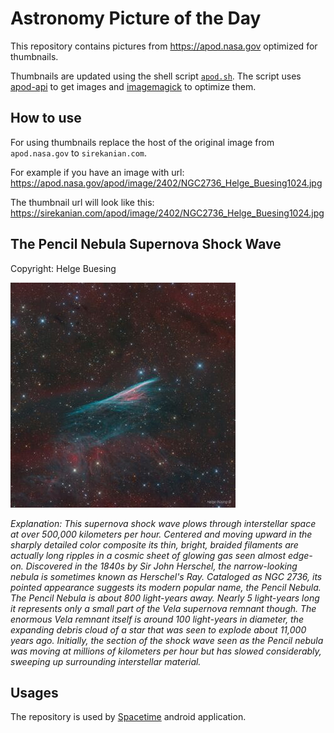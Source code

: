 # Astronomy Picture of the Day

This repository contains pictures from https://apod.nasa.gov optimized for thumbnails.

Thumbnails are updated using the shell script [`apod.sh`](apod.sh). The script
uses [apod-api](https://github.com/nasa/apod-api) to get images and [imagemagick](https://imagemagick.org) to
optimize them.

## How to use

For using thumbnails replace the host of the original image from `apod.nasa.gov` to `sirekanian.com`.

For example if you have an image with url:<br>
https://apod.nasa.gov/apod/image/2402/NGC2736_Helge_Buesing1024.jpg

The thumbnail url will look like this:<br>
https://sirekanian.com/apod/image/2402/NGC2736_Helge_Buesing1024.jpg

## The Pencil Nebula Supernova Shock Wave

Copyright: Helge Buesing

[![the picture of the day][1]][2]

_Explanation: This supernova shock wave plows through interstellar space at over 500,000 kilometers per hour. Centered and moving upward in the sharply detailed color composite its thin, bright, braided filaments are actually long ripples in a cosmic sheet of glowing gas seen almost edge-on. Discovered in the 1840s by Sir John Herschel, the narrow-looking nebula is sometimes known as Herschel's Ray. Cataloged as NGC 2736, its pointed appearance suggests its modern popular name, the Pencil Nebula. The Pencil Nebula is about 800 light-years away. Nearly 5 light-years long it represents only a small part of the Vela supernova remnant though. The enormous Vela remnant itself is around 100 light-years in diameter, the expanding debris cloud of a star that was seen to explode about 11,000 years ago. Initially, the section of the shock wave seen as the Pencil nebula was moving at millions of kilometers per hour but has slowed considerably, sweeping up surrounding interstellar material._

## Usages

The repository is used by [Spacetime][3] android application.

[1]: image/2402/NGC2736_Helge_Buesing1024.jpg

[2]: https://apod.nasa.gov/apod/image/2402/NGC2736_Helge_Buesing1024.jpg

[3]: https://github.com/sirekanian/spacetime
